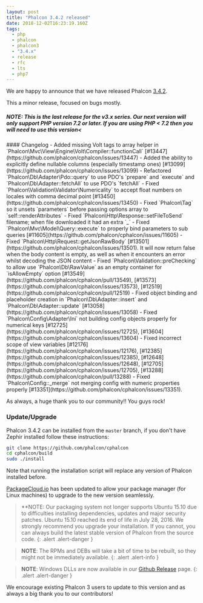 ```yaml
---
layout: post
title: "Phalcon 3.4.2 released"
date: 2018-12-02T16:23:19.160Z
tags: 
  - php
  - phalcon
  - phalcon3
  - "3.4.x"
  - release
  - rfc
  - lts
  - php7
---
```

We are happy to announce that we have released Phalcon [3.4.2](https://github.com/phalcon/cphalcon/releases/tag/v3.4.2). 

This a minor release, focused on bugs mostly.

<h5 class="alert alert-danger">
<strong>NOTE</strong>: This is the last release for the v3.x series. Our next version will only support PHP version 7.2 or later. If you are using PHP &lt; 7.2 then you will need to use this version<
</h5>
<!--more-->
#### Changelog
- Added missing Volt tags to array helper in `Phalcon\Mvc\View\Engine\Volt\Compiler::functionCall` [#13447](https://github.com/phalcon/cphalcon/issues/13447)
- Added the ability to explicitly define nullable columns (especially timestamp ones) [#13099](https://github.com/phalcon/cphalcon/issues/13099)
- Refactored `Phalcon\Db\Adapter\Pdo::query` to use PDO's `prepare` and `execute` and `Phalcon\Db\Adapter::fetchAll` to use PDO's `fetchAll`
- Fixed `Phalcon\Validation\Validator\Numericality` to accept float numbers on locales with comma decimal point [#13450](https://github.com/phalcon/cphalcon/issues/13450)
- Fixed `Phalcon\Tag` so it unsets `parameters` before passing options array to `self::renderAttributes`
- Fixed `Phalcon\Http\Response::setFileToSend` filename; when file downloaded it had an extra `_`
- Fixed `Phalcon\Mvc\Model\Query::execute` to properly bind parameters to sub queries [#11605](https://github.com/phalcon/cphalcon/issues/11605)
- Fixed `Phalcon\Http\Request::getJsonRawBody` [#13501](https://github.com/phalcon/cphalcon/issues/13501). It will now return false when the body content is empty, as well as when it encounters an error whilst decoding the JSON content
- Fixed `Phalcon\Validation::preChecking` to allow use `Phalcon\Db\RawValue` as an empty container for `isAllowEmpty` option [#13549](https://github.com/phalcon/cphalcon/pull/13549), [#13573](https://github.com/phalcon/cphalcon/issues/13573), [#12519](https://github.com/phalcon/cphalcon/pull/12519)
- Fixed object binding and placeholder creation in `Phalcon\Db\Adapter::insert` and `Phalcon\Db\Adapter::update` [#13058](https://github.com/phalcon/cphalcon/issues/13058)
- Fixed `Phalcon\Config\Adapter\Ini` not building config objects properly for numerical keys [#12725](https://github.com/phalcon/cphalcon/issues/12725), [#13604](https://github.com/phalcon/cphalcon/issues/13604)
- Fixed incorrect scope of view variables [#12176](https://github.com/phalcon/cphalcon/issues/12176), [#12385](https://github.com/phalcon/cphalcon/issues/12385), [#12648](https://github.com/phalcon/cphalcon/issues/12648), [#12705](https://github.com/phalcon/cphalcon/issues/12705), [#13288](https://github.com/phalcon/cphalcon/pull/13288)
- Fixed `Phalcon\Config::_merge` not merging config with numeric properties properly [#13351](https://github.com/phalcon/cphalcon/issues/13351).

As always, a huge thank you to our community!! You guys rock!

### Update/Upgrade
Phalcon 3.4.2 can be installed from the `master` branch, if you don't have Zephir installed follow these instructions:

```sh
git clone https://github.com/phalcon/cphalcon
cd cphalcon/build
sudo ./install
```

Note that running the installation script will replace any version of Phalcon installed before.

[PackageCloud.io](https://packagecloud.io/phalcon/stable) has been updated to allow your package manager (for Linux machines) to upgrade to the new version seamlessly.

> **NOTE: Our packaging system not longer supports Ubuntu 15.10 due to difficulties installing dependencies, updates and major security patches. Ubuntu 15.10 reached its end of life in July 28, 2016. We strongly recommend you upgrade your installation. If you cannot, you can always build the latest stable version of Phalcon from the source code.
{: .alert .alert-danger }

> **NOTE**: The RPMs and DEBs will take a bit of time to be rebuilt, so they might not be immediately available.
{: .alert .alert-info }

> **NOTE**: Windows DLLs are now available in our <a href="https://github.com/phalcon/cphalcon/releases/tag/v3.4.2">Github Release</a> page.
{: .alert .alert-danger }

We encourage existing Phalcon 3 users to update to this version and as always a big thank you to our contributors!

